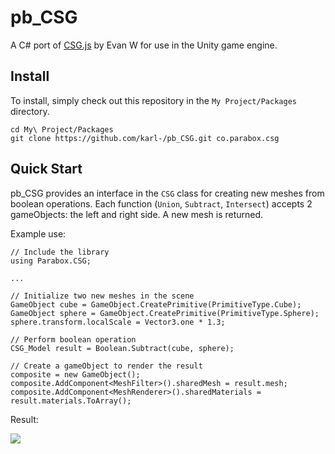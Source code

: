 # pb_CSG

A C# port of [CSG.js](http://evanw.github.io/csg.js/) by Evan W for use in the Unity game engine.

## Install

To install, simply check out this repository in the `My Project/Packages` directory.

```
cd My\ Project/Packages
git clone https://github.com/karl-/pb_CSG.git co.parabox.csg
```

## Quick Start

pb_CSG provides an interface in the `CSG` class for creating new meshes from boolean operations.  Each function (`Union`, `Subtract`, `Intersect`) accepts 2 gameObjects: the left and right side.  A new mesh is returned.

Example use:

	// Include the library
	using Parabox.CSG;

	...

	// Initialize two new meshes in the scene
	GameObject cube = GameObject.CreatePrimitive(PrimitiveType.Cube);
	GameObject sphere = GameObject.CreatePrimitive(PrimitiveType.Sphere);
	sphere.transform.localScale = Vector3.one * 1.3;

	// Perform boolean operation
	CSG_Model result = Boolean.Subtract(cube, sphere);

	// Create a gameObject to render the result
	composite = new GameObject();
	composite.AddComponent<MeshFilter>().sharedMesh = result.mesh;
	composite.AddComponent<MeshRenderer>().sharedMaterials = result.materials.ToArray();

Result:

![](bin~/images/subtract.PNG?raw=true)


